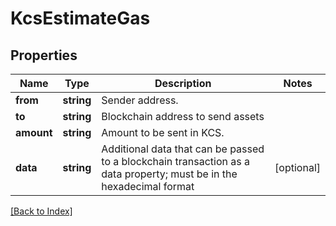 # KcsEstimateGas

## Properties

Name | Type | Description | Notes
------------ | ------------- | ------------- | -------------
**from** | **string** | Sender address. |
**to** | **string** | Blockchain address to send assets |
**amount** | **string** | Amount to be sent in KCS. |
**data** | **string** | Additional data that can be passed to a blockchain transaction as a data property; must be in the hexadecimal format | [optional]

[[Back to Index]](../index.md)
